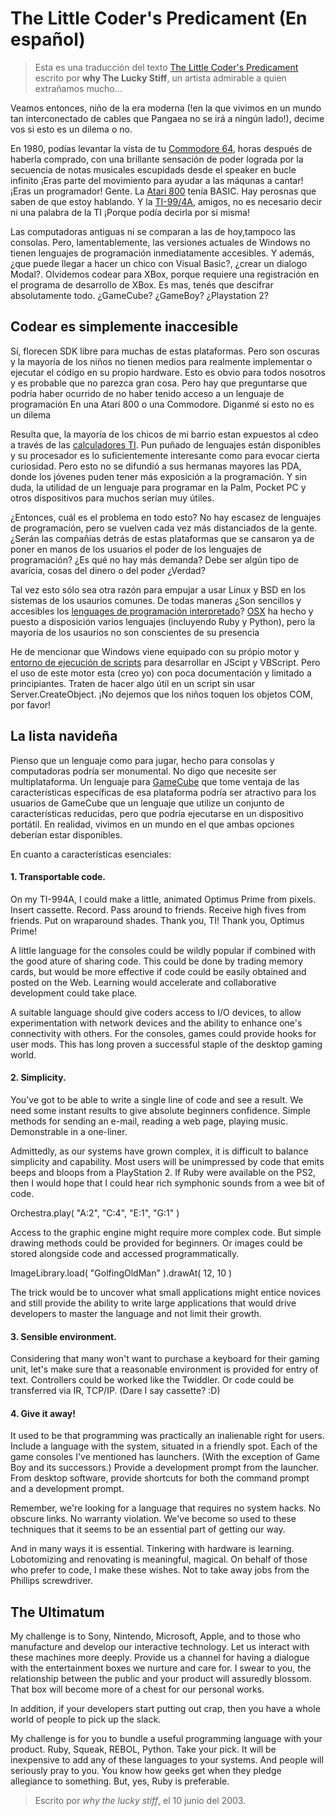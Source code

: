 # The Little Coder's Predicament (En español)

<!-- NOTA: la forma que me resulta útil para traducir es
usar estos comentarios HTML para enmarcar el párrafo en inglés y
luego escribir el texto en español abajo.

Al final de esta primer parte del texto hay un ejemplo de esto -->


> Esta es una traducción del texto  [The Little Coder's Predicament](http://viewsourcecode.org/why/hacking/theLittleCodersPredicament.html) escrito por **why The Lucky Stiff**, un artista admirable a quien  extrañamos mucho...

<!-- Okay, then, children of the modern age (where we live in a world so tied together with wires that Pangaea ain't goin' nowhere!), you tell me if this is a predicament or not.-->

Veamos entonces, niño de la era moderna (!en la que vivimos en un mundo tan interconectado de cables que Pangaea no se irá a ningún lado!), decime vos si esto es un dilema o no.

<!-- In the 1980s, you could look up from your Commodore 64, hours after purchasing it, with a glossy feeling of empowerment, achieved by the pattern of notes spewing from the speaker grille in an endless loop. You were part of the movement to help machines sing! You were a programmer! The Atari 800 people had BASIC. They know what I'm talking about. And the TI-994A guys don't need to say a word, because the TI could say it for them!-->
En 1980, podías levantar la vista de tu [Commodore 64](https://es.wikipedia.org/wiki/Commodore_64), horas después  de haberla comprado, con una brillante sensación de poder lograda por la secuencia de notas musicales escupidads desde el speaker en bucle infinito ¡Eras parte del movimiento para ayudar a las máqunas a cantar! ¡Eras un programador! Gente. La [Atari 800](https://es.wikipedia.org/wiki/Atari_800) tenía BASIC. Hay perosnas que saben de que estoy hablando. Y la [TI-99/4A](https://es.wikipedia.org/wiki/Texas_Instruments_TI-99/4A), amigos, no es necesario decir ni una palabra de  la TI ¡Porque podía decirla por si misma!
<!-- The old machines don't compare to the desktops of today, or to the consoles of today. But, sadly, current versions of Windows have no immediately accessible programming languages. And what's a kid going to do with Visual Basic? Build a modal dialog? Forget coding for XBox. Requires registration in the XBox Developer Program. Otherwise, you gotta crack the sucker open. GameCube? GameBoy? Playstation 2?
-->
Las computadoras antiguas ni se comparan a las de hoy,tampoco las consolas. Pero, lamentablemente, las versiones actuales de Windows no tienen lenguajes de programación inmediatamente accesibles. Y además, ¿que puede llegar a hacer un chico con Visual Basic?, ¿crear un dialogo Modal?. Olvidemos codear para XBox, porque requiere una registración en el programa de desarrollo de XBox. Es mas, tenés que descifrar absolutamente todo. ¿GameCube? ¿GameBoy? ¿Playstation 2?


<!--## Coding Just Isn't Accessible-->
## Codear es simplemente inaccesible
<!-- Yes, there are burgeoning free SDKs for many of these platforms. But they are obscure and most children have no means of actually deploying or executing the code on their own hardware! This is obvious to us all and likely doesn't seem such a big deal. But ask yourself what might have happened had you not had access to a programming language on an Atari 800 or a Commodore. You tell me if this is a predicament.-->
Sí, florecen SDK libre para muchas de estas plataformas. Pero son oscuras y la mayoría de los niños no tienen medios para realmente implementar o ejecutar el código en su propio hardware. Esto es obvio para todos nosotros y es probable que no parezca gran cosa. Pero hay que preguntarse que podría haber ocurrido de no haber tenido acceso a un lenguaje de programación En una Atari 800 o una Commodore. Diganmé si esto no es un dilema

<!-- It turns out, most of the kids in my neighborhood are exposed to coding through the TI calculator. A handful of languages are available on the TI and its processor is interesting enough to evoke some curiousity. But this hasn't spread to its PDA big brothers, where young people could have more exposure to programming. And undoubtedly the utility of a language on the Palm, Pocket PC and others would be useful to many. -->
Resulta que, la mayoría de los chicos de mi barrio estan expuestos al cdeo a través de las [calculadores TI](https://en.wikipedia.org/wiki/TI-83). Pun puñado de lenguajes están disponibles y su procesador es lo suficientemente interesante como para evocar cierta curiosidad. Pero esto no se difundió a sus hermanas mayores las PDA, donde los jóvenes puden tener más exposición a la programación. Y sin duda, la utilidad de un lenguaje para programar en la Palm, Pocket PC y otros dispositivos para muchos serían muy útiles.

<!-- So what's the problem here? We have no shortage of new languages, but they become increasingly distanced from the populace. Are the companies behind these platforms weary of placing the power of a programming language in the hands of users? Is there not a demand any longer? It's got to be some kind of greed, power, money thing, right?-->
¿Entonces, cuál es el problema en todo esto? No hay escasez de lenguajes de programación, pero se vuelven cada vez más distanciados de la gente. ¿Serán las compañias detrás de estas plataformas que se cansaron ya de poner en manos de los usuarios el poder de los lenguajes de programación? ¿Es qué no hay más demanda? Debe ser algún tipo de avarícia, cosas del dinero o del poder ¿Verdad?

<!-- Perhaps this is just another reason to push Linux and BSD on consumer systems. Still, are scripting languages easily accessible to beginners on those systems? OSX has made several scripting languages available (including Ruby and Python), but most users are unaware of their presence.-->
Tal vez esto sólo sea otra razón para empujar a usar Linux y BSD en los sistemas de los usaurios comunes. De todas maneras ¿Son sencillos y accesibles los [lenguages de programación interpretado](https://es.wikipedia.org/wiki/Scripts)? [OSX](https://es.wikipedia.org/wiki/OSX) ha hecho y puesto a disposición varios lenguajes (incluyendo Ruby y Python), pero la mayoría de los usaurios no son conscientes de su presencia 

<!--I should mention that Windows is equipped with its own scripting host for developing in JScript and VBScript. But the use of the scripting host is (I believe) under-documented and limited for beginners. Try doing something useful in a script without using Server.CreateObject. Let's not let kids touch the COM objects, please!-->

He de mencionar que Windows viene equipado con su própio motor y [entorno de ejecución de scripts](https://es.wikipedia.org/wiki/Windows_Script_Host) para desarrollar en JScipt y VBScript. Pero el uso de este motor esta (creo yo) con poca documentación y limitado a principiantes. Traten de hacer algo útil en un script sin usar Server.CreateObject. ¡No dejemos que los niños toquen los objetos COM, por favor! 

<!--## The Christmas List-->
## La lista navideña

<!--I'm thinking a toy language for consoles and desktops alike could be monumental. I'm ot saying it needs to be cross-platform. A language for GameCube that took advantage of platform-specific features could be more appealing to GameCube users than a language that used a reduced featureset, but could execute on a handheld. Really, we live in a world where both choices should be available.-->

Pienso que un lenguaje como para jugar, hecho para consolas y computadoras podría ser monumental. No digo que necesite ser multiplataforma. Un lenguaje para [GameCube](https://es.wikipedia.org/wiki/Gamecube) que tome ventaja de las características específicas de esa plataforma podría ser atractivo para los usuarios de GameCube que un lenguaje que utilize un conjunto de características reducidas, pero que podría ejecutarse en un dispositivo portátil. En realidad, vivimos en un mundo en el que ambas opciones deberían estar disponibles.

<!--As for essential features:-->
En cuanto a características esenciales:

#### 1. Transportable code.

On my TI-994A, I could make a little, animated Optimus Prime from pixels. Insert cassette. Record. Pass around to friends. Receive high fives from friends. Put on wraparound shades. Thank you, TI! Thank you, Optimus Prime!

A little language for the consoles could be wildly popular if combined with the good ature of sharing code. This could be done by trading memory cards, but would be more effective if code could be easily obtained and posted on the Web. Learning would accelerate and collaborative development could take place.

A suitable language should give coders access to I/O devices, to allow experimentation with network devices and the ability to enhance one's connectivity with others. For the consoles, games could provide hooks for user mods. This has long proven a successful staple of the desktop gaming world.


#### 2. Simplicity.

You've got to be able to write a single line of code and see a result. We need some instant results to give absolute beginners confidence. Simple methods for sending an e-mail, reading a web page, playing music. Demonstrable in a one-liner.

Admittedly, as our systems have grown complex, it is difficult to balance simplicity and capability. Most users will be unimpressed by code that emits beeps and bloops from a PlayStation 2. If Ruby were available on the PS2, then I would hope that I could hear rich symphonic sounds from a wee bit of code.

Orchestra.play( "A:2", "C:4", "E:1", "G:1" )

Access to the graphic engine might require more complex code. But simple drawing methods could be provided for beginners. Or images could be stored alongside code and accessed programmatically.

ImageLibrary.load( "GolfingOldMan" ).drawAt( 12, 10 )

The trick would be to uncover what small applications might entice novices and still provide the ability to write large applications that would drive developers to master the language and not limit their growth.


#### 3. Sensible environment.

Considering that many won't want to purchase a keyboard for their gaming unit, let's make sure that a reasonable environment is provided for entry of text. Controllers could be worked like the Twiddler. Or code could be transferred via IR, TCP/IP. (Dare I say cassette? :D)


#### 4. Give it away!

It used to be that programming was practically an inalienable right for users. Include a language with the system, situated in a friendly spot. Each of the game consoles I've mentioned has launchers. (With the exception of Game Boy and its successors.) Provide a development prompt from the launcher. From desktop software, provide shortcuts for both the command prompt and a development prompt.


Remember, we're looking for a language that requires no system hacks. No obscure links. No warranty violation. We've become so used to these techniques that it seems to be an essential part of getting our way.

And in many ways it is essential. Tinkering with hardware is learning. Lobotomizing and renovating is meaningful, magical. On behalf of those who prefer to code, I make these wishes. Not to take away jobs from the Phillips screwdriver.


## The Ultimatum

My challenge is to Sony, Nintendo, Microsoft, Apple, and to those who manufacture and develop our interactive technology. Let us interact with these machines more deeply. Provide us a channel for having a dialogue with the entertainment boxes we nurture and care for. I swear to you, the relationship between the public and your product will assuredly blossom. That box will become more of a chest for our personal works.

In addition, if your developers start putting out crap, then you have a whole world of people to pick up the slack.

My challenge is for you to bundle a useful programming language with your product. Ruby, Squeak, REBOL, Python. Take your pick. It will be inexpensive to add any of these languages to your systems. And people will seriously pray to you. You know how geeks get when they pledge allegiance to something. But, yes, Ruby is preferable.


> Escrito por *why the lucky stiff*, el 10 junio del 2003.
